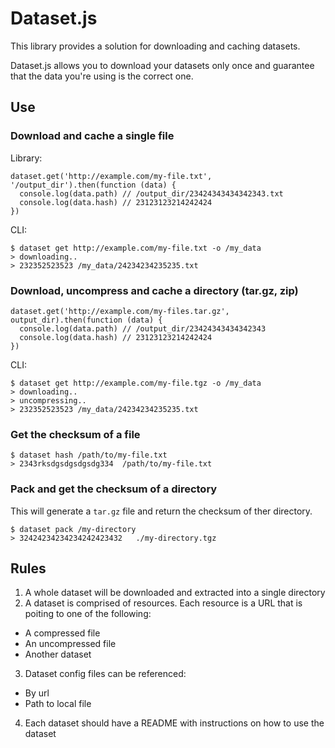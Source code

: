 # Dataset.js
This library provides a solution for downloading and caching datasets.

Dataset.js allows you to download your datasets only once and 
guarantee that the data you're using is the correct one.

## Use
### Download and cache a single file
Library:
```
dataset.get('http://example.com/my-file.txt', '/output_dir').then(function (data) {
  console.log(data.path) // /output_dir/23424343434342343.txt
  console.log(data.hash) // 23123123214242424
})
```
CLI:
```
$ dataset get http://example.com/my-file.txt -o /my_data
> downloading..
> 232352523523 /my_data/24234234235235.txt
```

### Download, uncompress and cache a directory (tar.gz, zip)
```
dataset.get('http://example.com/my-files.tar.gz', output_dir).then(function (data) {
  console.log(data.path) // /output_dir/23424343434342343
  console.log(data.hash) // 23123123214242424
})
```
CLI:
```
$ dataset get http://example.com/my-file.tgz -o /my_data
> downloading..
> uncompressing..
> 232352523523 /my_data/24234234235235.txt
```

### Get the checksum of a file
```
$ dataset hash /path/to/my-file.txt
> 2343rksdgsdgsdgsdg334  /path/to/my-file.txt
```
### Pack and get the checksum of a directory
This will generate a ``tar.gz`` file and return the checksum of ther directory.

```
$ dataset pack /my-directory
> 32424234234234242423432   ./my-directory.tgz
```

## Rules
1. A whole dataset will be downloaded and extracted into a single directory
2. A dataset is comprised of resources. Each resource is a URL that is poiting to one of the following:
  - A compressed file
  - An uncompressed file
  - Another dataset
3. Dataset config files can be referenced:
  - By url
  - Path to local file
4. Each dataset should have a README with instructions on how to use the dataset
